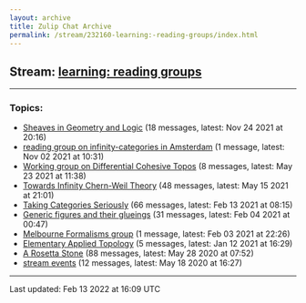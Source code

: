 ```yaml
---
layout: archive
title: Zulip Chat Archive
permalink: /stream/232160-learning:-reading-groups/index.html
---
```


## Stream: [learning: reading groups](https://mattecapu.github.io/ct-zulip-archive/stream/232160-learning:-reading-groups/index.html)
---

### Topics:

* [Sheaves in Geometry and Logic](topic/Sheaves.20in.20Geometry.20and.20Logic.html) (18 messages, latest: Nov 24 2021 at 20:16)
* [reading group on infinity-categories in Amsterdam](topic/reading.20group.20on.20infinity-categories.20in.20Amsterdam.html) (1 message, latest: Nov 02 2021 at 10:31)
* [Working group on Differential Cohesive Topos](topic/Working.20group.20on.20Differential.20Cohesive.20Topos.html) (8 messages, latest: May 23 2021 at 11:38)
* [Towards Infinity Chern-Weil Theory](topic/Towards.20Infinity.20Chern-Weil.20Theory.html) (48 messages, latest: May 15 2021 at 21:01)
* [Taking Categories Seriously](topic/Taking.20Categories.20Seriously.html) (66 messages, latest: Feb 13 2021 at 08:15)
* [Generic figures and their glueings](topic/Generic.20figures.20and.20their.20glueings.html) (31 messages, latest: Feb 04 2021 at 00:47)
* [Melbourne Formalisms group](topic/Melbourne.20Formalisms.20group.html) (1 message, latest: Feb 03 2021 at 22:26)
* [Elementary Applied Topology](topic/Elementary.20Applied.20Topology.html) (5 messages, latest: Jan 12 2021 at 16:29)
* [A Rosetta Stone](topic/A.20Rosetta.20Stone.html) (88 messages, latest: May 28 2020 at 07:52)
* [stream events](topic/stream.20events.html) (12 messages, latest: May 18 2020 at 16:27)

<hr><p>Last updated: Feb 13 2022 at 16:09 UTC</p>